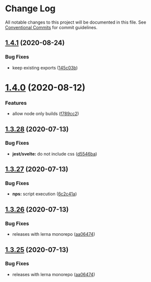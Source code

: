 # Change Log

All notable changes to this project will be documented in this file.
See [Conventional Commits](https://conventionalcommits.org) for commit guidelines.

## [1.4.1](https://github.com/carvjs/tools/compare/@carv/snowpack-scripts@1.4.0...@carv/snowpack-scripts@1.4.1) (2020-08-24)

### Bug Fixes

- keep existing exports ([145c03b](https://github.com/carvjs/tools/commit/145c03b321c9c7a56f9979b8ef9c27aa1e99060d))

# [1.4.0](https://github.com/carvjs/tools/compare/@carv/snowpack-scripts@1.3.28...@carv/snowpack-scripts@1.4.0) (2020-08-12)

### Features

- allow node only builds ([f789cc2](https://github.com/carvjs/tools/commit/f789cc24fef32513bdde08be05fd5de18c93d638))

## [1.3.28](https://github.com/carvjs/tools/compare/@carv/snowpack-scripts@1.3.27...@carv/snowpack-scripts@1.3.28) (2020-07-13)

### Bug Fixes

- **jest/svelte:** do not include css ([d5546ba](https://github.com/carvjs/tools/commit/d5546ba908779f6e45e5bb8e9a0cb3cf531b6211))

## [1.3.27](https://github.com/carvjs/tools/compare/@carv/snowpack-scripts@1.3.26...@carv/snowpack-scripts@1.3.27) (2020-07-13)

### Bug Fixes

- **nps:** script execution ([6c2c41a](https://github.com/carvjs/tools/commit/6c2c41ab08d25d881305ce9897589f43045e0580))

## [1.3.26](https://github.com/carvjs/tools/compare/@carv/snowpack-scripts@1.3.24...@carv/snowpack-scripts@1.3.26) (2020-07-13)

### Bug Fixes

- releases with lerna monorepo ([aa06474](https://github.com/carvjs/tools/commit/aa064743015951d309246293dc2fa03d1669654c))

## [1.3.25](https://github.com/carvjs/tools/compare/@carv/snowpack-scripts@1.3.24...@carv/snowpack-scripts@1.3.25) (2020-07-13)

### Bug Fixes

- releases with lerna monorepo ([aa06474](https://github.com/carvjs/tools/commit/aa064743015951d309246293dc2fa03d1669654c))
